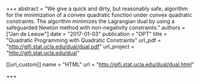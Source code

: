 +++
abstract = "We give a quick and dirty, but reasonably safe, algorithm for the minimization of a convex quadratic function under convex quadratic constraints. The algorithm minimizes the Lagrangian dual by using a safeguarded Newton method with non-negativity constraints."
authors = ["Jan de Leeuw"]
date = "2017-01-03"
publication = "OPT"
title = "Quadratic Programming with Quadratic Constraints"
url_pdf = "http://gifi.stat.ucla.edu/dual/dual.pdf"
url_project = "http://gifi.stat.ucla.edu/dual"


[[url_custom]]
name = "HTML"
url = "http://gifi.stat.ucla.edu/dual/dual.html"

+++

